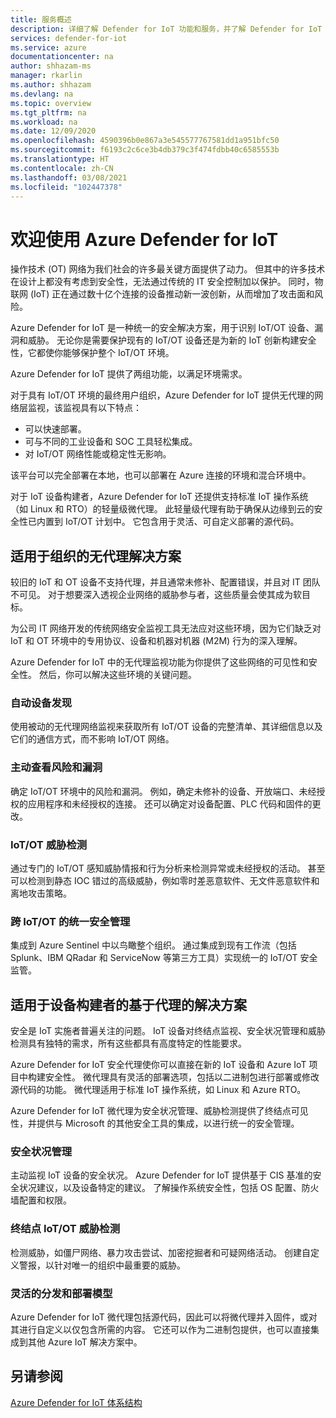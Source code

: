 ```yaml
---
title: 服务概述
description: 详细了解 Defender for IoT 功能和服务，并了解 Defender for IoT 如何提供全面的 IoT 安全性。
services: defender-for-iot
ms.service: azure
documentationcenter: na
author: shhazam-ms
manager: rkarlin
ms.author: shhazam
ms.devlang: na
ms.topic: overview
ms.tgt_pltfrm: na
ms.workload: na
ms.date: 12/09/2020
ms.openlocfilehash: 4590396b0e867a3e545577767581dd1a951bfc50
ms.sourcegitcommit: f6193c2c6ce3b4db379c3f474fdbb40c6585553b
ms.translationtype: HT
ms.contentlocale: zh-CN
ms.lasthandoff: 03/08/2021
ms.locfileid: "102447378"
---
```

# <a name="welcome-to-azure-defender-for-iot"></a>欢迎使用 Azure Defender for IoT

操作技术 (OT) 网络为我们社会的许多最关键方面提供了动力。 但其中的许多技术在设计上都没有考虑到安全性，无法通过传统的 IT 安全控制加以保护。 同时，物联网 (IoT) 正在通过数十亿个连接的设备推动新一波创新，从而增加了攻击面和风险。  

Azure Defender for IoT 是一种统一的安全解决方案，用于识别 IoT/OT 设备、漏洞和威胁。 无论你是需要保护现有的 IoT/OT 设备还是为新的 IoT 创新构建安全性，它都使你能够保护整个 IoT/OT 环境。  

Azure Defender for IoT 提供了两组功能，以满足环境需求。

对于具有 IoT/OT 环境的最终用户组织，Azure Defender for IoT 提供无代理的网络层监视，该监视具有以下特点：

- 可以快速部署。
- 可与不同的工业设备和 SOC 工具轻松集成。
- 对 IoT/OT 网络性能或稳定性无影响。 

该平台可以完全部署在本地，也可以部署在 Azure 连接的环境和混合环境中。  

对于 IoT 设备构建者，Azure Defender for IoT 还提供支持标准 IoT 操作系统（如 Linux 和 RTO）的轻量级微代理。 此轻量级代理有助于确保从边缘到云的安全性已内置到 IoT/OT 计划中。 它包含用于灵活、可自定义部署的源代码。 

## <a name="agentless-solution-for-organizations"></a>适用于组织的无代理解决方案 

较旧的 IoT 和 OT 设备不支持代理，并且通常未修补、配置错误，并且对 IT 团队不可见。 对于想要深入透视企业网络的威胁参与者，这些质量会使其成为软目标。 

为公司 IT 网络开发的传统网络安全监视工具无法应对这些环境，因为它们缺乏对 IoT 和 OT 环境中的专用协议、设备和机器对机器 (M2M) 行为的深入理解。 

Azure Defender for IoT 中的无代理监视功能为你提供了这些网络的可见性和安全性。 然后，你可以解决这些环境的关键问题。 

### <a name="automatic-device-discovery"></a>自动设备发现  

使用被动的无代理网络监视来获取所有 IoT/OT 设备的完整清单、其详细信息以及它们的通信方式，而不影响 IoT/OT 网络。  

### <a name="proactive-visibility-into-risk-and-vulnerabilities"></a>主动查看风险和漏洞
 
确定 IoT/OT 环境中的风险和漏洞。 例如，确定未修补的设备、开放端口、未经授权的应用程序和未经授权的连接。 还可以确定对设备配置、PLC 代码和固件的更改。 

### <a name="iotot-threat-detection"></a>IoT/OT 威胁检测  

通过专门的 IoT/OT 感知威胁情报和行为分析来检测异常或未经授权的活动。 甚至可以检测到静态 IOC 错过的高级威胁，例如零时差恶意软件、无文件恶意软件和离地攻击策略。 

### <a name="unified-security-management-across-iotot"></a>跨 IoT/OT 的统一安全管理

集成到 Azure Sentinel 中以鸟瞰整个组织。 通过集成到现有工作流（包括 Splunk、IBM QRadar 和 ServiceNow 等第三方工具）实现统一的 IoT/OT 安全监管。 

## <a name="agent-based-solution-for-device-builders"></a>适用于设备构建者的基于代理的解决方案 

安全是 IoT 实施者普遍关注的问题。 IoT 设备对终结点监视、安全状况管理和威胁检测具有独特的需求，所有这些都具有高度特定的性能要求。 

Azure Defender for IoT 安全代理使你可以直接在新的 IoT 设备和 Azure IoT 项目中构建安全性。 微代理具有灵活的部署选项，包括以二进制包进行部署或修改源代码的功能。 微代理适用于标准 IoT 操作系统，如 Linux 和 Azure RTO。  

Azure Defender for IoT 微代理为安全状况管理、威胁检测提供了终结点可见性，并提供与 Microsoft 的其他安全工具的集成，以进行统一的安全管理。 

### <a name="security-posture-management"></a>安全状况管理

主动监视 IoT 设备的安全状况。 Azure Defender for IoT 提供基于 CIS 基准的安全状况建议，以及设备特定的建议。 了解操作系统安全性，包括 OS 配置、防火墙配置和权限。 

### <a name="endpoint-iotot-threat-detection"></a>终结点 IoT/OT 威胁检测

检测威胁，如僵尸网络、暴力攻击尝试、加密挖掘者和可疑网络活动。 创建自定义警报，以针对唯一的组织中最重要的威胁。 

### <a name="flexible-distribution-and-deployment-models"></a>灵活的分发和部署模型 

Azure Defender for IoT 微代理包括源代码，因此可以将微代理并入固件，或对其进行自定义以仅包含所需的内容。 它还可以作为二进制包提供，也可以直接集成到其他 Azure IoT 解决方案中。 

## <a name="see-also"></a>另请参阅

[Azure Defender for IoT 体系结构](architecture.md)